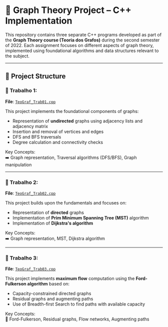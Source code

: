 # 🔗 Graph Theory Project – C++ Implementation
This repository contains three separate C++ programs developed as part of the **Graph Theory course (Teoria dos Grafos)** during the second semester of 2022. Each assignment focuses on different aspects of graph theory, implemented using foundational algorithms and data structures relevant to the subject.

---
## 📁 Project Structure

### 🔹 Trabalho 1:

**File**: [`TeoGraf_Trab01.cpp`](https://github.com/LuizGAPires/TeoGraf_2022.2/blob/main/Trabalho%201/TeoGraf_Trab01.cpp)

This project implements the foundational components of graphs:
- Representation of **undirected** graphs using adjacency lists and adjacency matrix
- Insertion and removal of vertices and edges
- DFS and BFS traversals
- Degree calculation and connectivity checks

Key Concepts:  
➡️ Graph representation, Traversal algorithms (DFS/BFS), Graph manipulation

---

### 🔹 Trabalho 2:

**File**: [`TeoGraf_Trab02.cpp`](https://github.com/LuizGAPires/TeoGraf_2022.2/blob/main/Trabalho%202/TeoGraf_Trab02.cpp)

This project builds upon the fundamentals and focuses on:
- Representation of **directed** graphs
- Implementation of **Prim Minimum Spanning Tree (MST)** algorithm
- Implementation of **Dijkstra's algorithm**

Key Concepts:  
➡️ Graph representation, MST, Dijkstra algorithm

---

### 🔹 Trabalho 3:

**File**: [`TeoGraf_Trab03.cpp`](https://github.com/LuizGAPires/TeoGraf_2022.2/blob/main/Trabalho_3/TeoGraf_Trab03.cpp)

This project implements **maximum flow** computation using the **Ford-Fulkerson algorithm** based on:
- Capacity-constrained directed graphs
- Residual graphs and augmenting paths
- Use of Breadth-first Search to find paths with available capacity

Key Concepts:  
🔁 Ford-Fulkerson, Residual graphs, Flow networks, Augmenting paths
